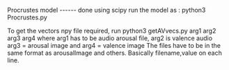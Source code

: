 Procrustes model ------ done using scipy
run the model as :
python3 Procrustes.py


To get the vectors npy file required, run
python3 getAVvecs.py arg1 arg2 arg3 arg4
where arg1 has to be audio arousal file, arg2 is valence audio
arg3 = arousal image and arg4 = valence image
The files have to be in the same format as arousalImage and others. Basically filename,value on each line.